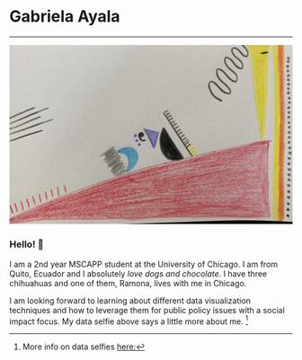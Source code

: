 # Gabriela Ayala
---
![my data selfie](my_data_selfie.jpg)

### Hello! :wave:

I am a 2nd year MSCAPP student at the University of Chicago. I am from Quito, Ecuador and I absolutely *love dogs and chocolate*. I have three chihuahuas and one of them, Ramona, lives with me in Chicago.

I am looking forward to learning about different data visualization techniques and how to leverage them for public policy issues with a social impact focus. My data selfie above says a little more about me. [^1]


[^1]: More info on data selfies [here:](https://ideas.ted.com/how-to-draw-your-own-selfie-using-your-personal-data/)
